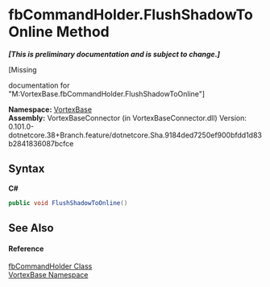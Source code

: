 # fbCommandHolder.FlushShadowToOnline Method 
 _**\[This is preliminary documentation and is subject to change.\]**_

\[Missing <summary> documentation for "M:VortexBase.fbCommandHolder.FlushShadowToOnline"\]

**Namespace:**&nbsp;<a href="N_VortexBase.md">VortexBase</a><br />**Assembly:**&nbsp;VortexBaseConnector (in VortexBaseConnector.dll) Version: 0.101.0-dotnetcore.38+Branch.feature/dotnetcore.Sha.9184ded7250ef900bfdd1d83b2841836087bcfce

## Syntax

**C#**<br />
``` C#
public void FlushShadowToOnline()
```


## See Also


#### Reference
<a href="T_VortexBase_fbCommandHolder.md">fbCommandHolder Class</a><br /><a href="N_VortexBase.md">VortexBase Namespace</a><br />